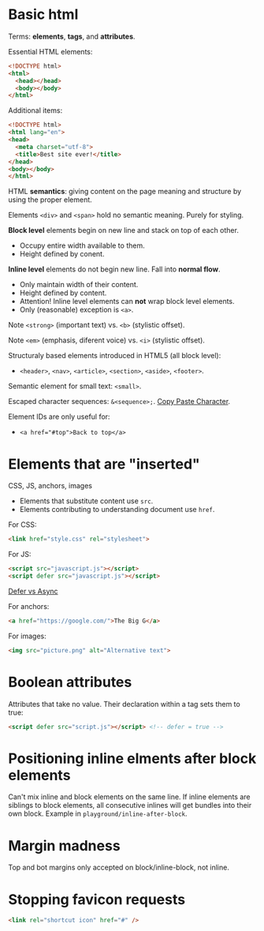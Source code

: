 # Basic html
Terms: **elements**, **tags**, and **attributes**.

Essential HTML elements:

```html
<!DOCTYPE html>
<html>
  <head></head>
  <body></body>
</html>
```

Additional items:

```html
<!DOCTYPE html>
<html lang="en">
<head>
  <meta charset="utf-8">
  <title>Best site ever!</title>
</head>
<body></body>
</html>
```

HTML **semantics**: giving content on the page meaning and structure by using the proper element.

Elements `<div>` and `<span>` hold no semantic meaning. Purely for styling.

**Block level** elements begin on new line and stack on top of each other.
* Occupy entire width available to them.
* Height defined by conent.

**Inline level** elements do not begin new line. Fall into **normal flow**.
* Only maintain width of their content.
* Height defined by content.
* Attention! Inline level elements can **not** wrap block level elements.
* Only (reasonable) exception is `<a>`.

Note `<strong>` (important text) vs. `<b>` (stylistic offset).

Note `<em>` (emphasis, diferent voice) vs. `<i>` (stylistic offset).

Structuraly based elements introduced in HTML5 (all block level):
* `<header>`, `<nav>`, `<article>`, `<section>`, `<aside>`, `<footer>`.

Semantic element for small text: `<small>`.

Escaped character sequences: `&<sequence>;`. [Copy Paste Character](http://www.copypastecharacter.com/).

Element IDs are only useful for:
* `<a href="#top">Back to top</a>`


# Elements that are "inserted"
CSS, JS, anchors, images
* Elements that substitute content use `src`.
* Elements contributing to understanding document use `href`.

For CSS:
```html
<link href="style.css" rel="stylesheet">
```

For JS:
```html
<script src="javascript.js"></script>
<script defer src="javascript.js"></script>
```
[Defer vs Async](http://www.growingwiththeweb.com/2014/02/async-vs-defer-attributes.html)

For anchors:
```html
<a href="https://google.com/">The Big G</a>
```

For images:
```html
<img src="picture.png" alt="Alternative text">
```

# Boolean attributes

Attributes that take no value. Their declaration within a tag sets them to true:

```html
<script defer src="script.js"></script> <!-- defer = true -->
```

# Positioning inline elments after block elements

Can't mix inline and block elements on the same line. If inline elements are siblings to block elements, all consecutive inlines will get bundles into their own block. Example in `playground/inline-after-block`.

# Margin madness

Top and bot margins only accepted on block/inline-block, not inline.

# Stopping favicon requests

```html
<link rel="shortcut icon" href="#" />
```
